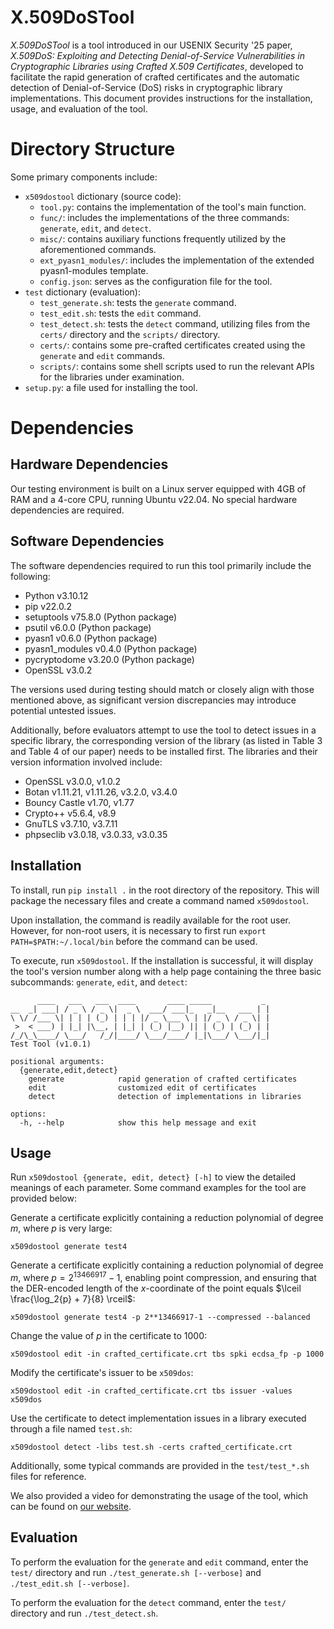 # X.509DoSTool

*X.509DoSTool* is a tool introduced in our USENIX Security '25 paper, *X.509DoS: Exploiting and Detecting Denial-of-Service Vulnerabilities in Cryptographic Libraries using Crafted X.509 Certificates*, developed to facilitate the rapid generation of crafted certificates and the automatic detection of Denial-of-Service (DoS) risks in cryptographic library implementations. This document provides instructions for the installation, usage, and evaluation of the tool.

# Directory Structure

Some primary components include:

- `x509dostool` dictionary (source code):
  - `tool.py`: contains the implementation of the tool's main function.
  - `func/`: includes the implementations of the three commands: `generate`, `edit`, and `detect`.
  - `misc/`: contains auxiliary functions frequently utilized by the aforementioned commands.
  - `ext_pyasn1_modules/`: includes the implementation of the extended pyasn1-modules template.
  - `config.json`: serves as the configuration file for the tool.
- `test` dictionary (evaluation):
  - `test_generate.sh`: tests the `generate` command.
  - `test_edit.sh`: tests the `edit` command.
  - `test_detect.sh`: tests the `detect` command, utilizing files from the `certs/` directory and the `scripts/` directory.
  - `certs/`: contains some pre-crafted certificates created using the `generate` and `edit` commands.
  - `scripts/`: contains some shell scripts used to run the relevant APIs for the libraries under examination.
- `setup.py`: a file used for installing the tool.

# Dependencies

## Hardware Dependencies

Our testing environment is built on a Linux server equipped with 4GB of RAM and a 4-core CPU, running Ubuntu v22.04. No special hardware dependencies are required.

## Software Dependencies

The software dependencies required to run this tool primarily include the following:

- Python v3.10.12
- pip v22.0.2
- setuptools v75.8.0 (Python package)
- psutil v6.0.0 (Python package)
- pyasn1 v0.6.0 (Python package)
- pyasn1_modules v0.4.0 (Python package)
- pycryptodome v3.20.0 (Python package)
- OpenSSL v3.0.2

The versions used during testing should match or closely align with those mentioned above, as significant version discrepancies may introduce potential untested issues.

Additionally, before evaluators attempt to use the tool to detect issues in a specific library, the corresponding version of the library (as listed in Table 3 and Table 4 of our paper) needs to be installed first. The libraries and their version information involved include:

- OpenSSL v3.0.0, v1.0.2
- Botan v1.11.21, v1.11.26, v3.2.0, v3.4.0
- Bouncy Castle v1.70, v1.77
- Crypto++ v5.6.4, v8.9
- GnuTLS v3.7.10, v3.7.11
- phpseclib v3.0.18, v3.0.33, v3.0.35

## Installation

To install, run `pip install .` in the root directory of the repository. This will package the necessary files and create a command named `x509dostool`. 

Upon installation, the command is readily available for the root user. However, for non-root users, it is necessary to first run `export PATH=$PATH:~/.local/bin` before the command can be used.

To execute, run `x509dostool`. If the installation is successful, it will display the tool's version number along with a help page containing the three basic subcommands: `generate`, `edit`, and `detect`:

```
      ____   ___   ___  ____       ____ _____           _ 
__  _| ___| / _ \ / _ \|  _ \  ___/ ___|_   _|__   ___ | |
\ \/ /___ \| | | | (_) | | | |/ _ \___ \ | |/ _ \ / _ \| |
 >  < ___) | |_| |\__, | |_| | (_) |__) || | (_) | (_) | |
/_/\_\____/ \___/   /_/|____/ \___/____/ |_|\___/ \___/|_|
Test Tool (v1.0.1)

positional arguments:
  {generate,edit,detect}
    generate            rapid generation of crafted certificates
    edit                customized edit of certificates
    detect              detection of implementations in libraries

options:
  -h, --help            show this help message and exit
```

## Usage

Run `x509dostool {generate, edit, detect} [-h]` to view the detailed meanings of each parameter. Some command examples for the tool are provided below:

Generate a certificate explicitly containing a reduction polynomial of degree $m$, where $p$ is very large:

```
x509dostool generate test4
```

Generate a certificate explicitly containing a reduction polynomial of degree $m$, where $p = 2^{13466917} - 1$, enabling point compression, and ensuring that the DER-encoded length of the $x$-coordinate of the point equals $\lceil \frac{\log_2{p} + 7}{8} \rceil$:

```
x509dostool generate test4 -p 2**13466917-1 --compressed --balanced
```

Change the value of $p$ in the certificate to $1000$:

```
x509dostool edit -in crafted_certificate.crt tbs spki ecdsa_fp -p 1000
```

Modify the certificate's issuer to be `x509dos`:

```
x509dostool edit -in crafted_certificate.crt tbs issuer -values x509dos
```

Use the certificate to detect implementation issues in a library executed through a file named `test.sh`:

```
x509dostool detect -libs test.sh -certs crafted_certificate.crt 
```

Additionally, some typical commands are provided in the `test/test_*.sh` files for reference.

We also provided a video for demonstrating the usage of the tool, which can be found on [our website](https://sites.google.com/view/x509dos).

## Evaluation

To perform the evaluation for the `generate` and `edit` command, enter the `test/` directory and run `./test_generate.sh [--verbose]` and `./test_edit.sh [--verbose]`.

To perform the evaluation for the `detect` command, enter the `test/` directory and run `./test_detect.sh`.